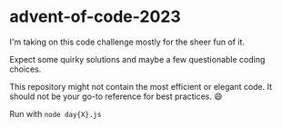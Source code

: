 # advent-of-code-2023

I'm taking on this code challenge mostly for the sheer fun of it.

Expect some quirky solutions and maybe a few questionable coding choices.

This repository might not contain the most efficient or elegant code. It should not be your go-to reference for best practices. 😄

Run with `node day{X}.js`
